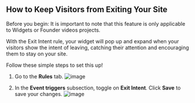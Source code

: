 ## How to Keep Visitors from Exiting Your Site

Before you begin: It is important to note that this feature is only applicable to Widgets or Founder videos projects.

With the Exit Intent rule, your widget will pop up and expand when your visitors show the intent of leaving, catching their attention and encouraging them to stay on your site.

Follow these simple steps to set this up!

1. Go to the **Rules** tab.
   ![image](https://github.com/user-attachments/assets/9ccf7830-202d-49d2-8448-b3f36bc3cf98)

2. In the **Event triggers** subsection, toggle on **Exit Intent**. Click **Save** to save your changes.
   ![image](https://github.com/user-attachments/assets/5cacd1f7-3a7a-45fa-97a4-a7cbaaadef7c)
